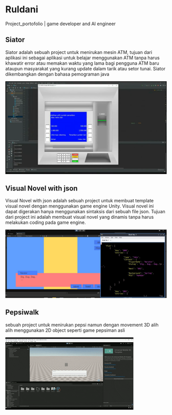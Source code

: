 

# Ruldani
Project_portofolio | game developer and AI engineer

## Siator
Siator adalah sebuah project untuk menirukan mesin ATM, tujuan dari aplikasi ini sebagai aplikasi untuk belajar menggunakan ATM tanpa harus khawatir error atau memakan waktu yang lama bagi pengguna ATM baru ataupun masyarakat yang kurang update dalam tarik atau setor tunai. Siator dikembangkan dengan bahasa pemograman java

![alt text](https://github.com/Perpuskita/Ruldani/blob/main/img/siator.png?raw=true)


## Visual Novel with json
Visual Novel with json adalah sebuah project untuk membuat template visual novel dengan menggunakan game engine Unity. Visual novel ini dapat digerakan hanya menggunakan sintaksis dari sebuah file json. Tujuan dari project ini adalah membuat visual novel yang dinamis tanpa harus melakukan coding pada game engine.

![alt text](https://github.com/Perpuskita/Ruldani/blob/main/img/Visual_Novel_withJson.jpg?raw=true)


## Pepsiwalk
sebuah project untuk menirukan pepsi namun dengan movement 3D alih alih menggunakan 2D object seperti game pepsiman asli

![alt text](https://github.com/Perpuskita/Ruldani/blob/main/img/PepsiWalk.gif?raw=true)
